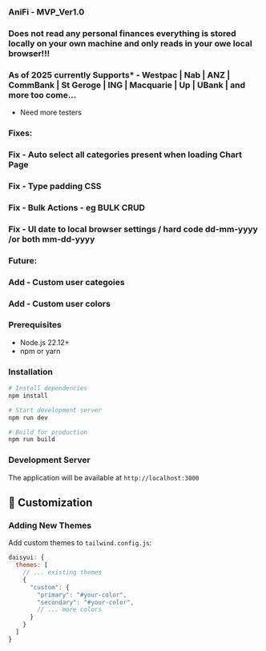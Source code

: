 ### AniFi - MVP_Ver1.0


### Does not read any personal finances everything is stored locally on your own machine and only reads in your owe local browser!!!


### As of 2025 currently Supports* - Westpac | Nab | ANZ | CommBank | St Geroge | ING | Macquarie | Up | UBank | and more too come...
* Need more testers 

### Fixes:
### Fix - Auto select all categories present when loading Chart Page
### Fix - Type padding CSS 
### Fix - Bulk Actions - eg BULK CRUD
### Fix - UI date to local browser settings / hard code dd-mm-yyyy  /or both mm-dd-yyyy


### Future:
### Add - Custom user categoies 
### Add - Custom user colors



### Prerequisites
- Node.js 22.12+ 
- npm or yarn

### Installation
```bash
# Install dependencies
npm install

# Start development server
npm run dev

# Build for production
npm run build
```

### Development Server
The application will be available at `http://localhost:3000`


## 🔧 Customization

### Adding New Themes
Add custom themes to `tailwind.config.js`:
```javascript
daisyui: {
  themes: [
    // ... existing themes
    {
      "custom": {
        "primary": "#your-color",
        "secondary": "#your-color",
        // ... more colors
      }
    }
  ]
}


